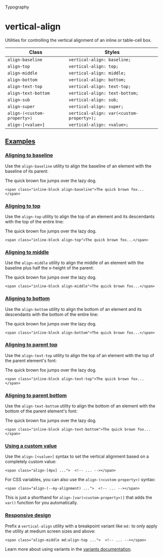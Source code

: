 Typography

# vertical-align

Utilities for controlling the vertical alignment of an inline or table-cell box.

| Class                       | Styles                                    |
| --------------------------- | ----------------------------------------- |
| `align-baseline`            | `vertical-align: baseline;`               |
| `align-top`                 | `vertical-align: top;`                    |
| `align-middle`              | `vertical-align: middle;`                 |
| `align-bottom`              | `vertical-align: bottom;`                 |
| `align-text-top`            | `vertical-align: text-top;`               |
| `align-text-bottom`         | `vertical-align: text-bottom;`            |
| `align-sub`                 | `vertical-align: sub;`                    |
| `align-super`               | `vertical-align: super;`                  |
| `align-(<custom-property>)` | `vertical-align: var(<custom-property>);` |
| `align-[<value>]`           | `vertical-align: <value>;`                |

## [Examples](#examples)

### [Aligning to baseline](#aligning-to-baseline)

Use the `align-baseline` utility to align the baseline of an element with the baseline of its parent:

The quick brown fox jumps over the lazy dog.

```
<span class="inline-block align-baseline">The quick brown fox...</span>
```

### [Aligning to top](#aligning-to-top)

Use the `align-top` utility to align the top of an element and its descendants with the top of the entire line:

The quick brown fox jumps over the lazy dog.

```
<span class="inline-block align-top">The quick brown fox...</span>
```

### [Aligning to middle](#aligning-to-middle)

Use the `align-middle` utility to align the middle of an element with the baseline plus half the x-height of the parent:

The quick brown fox jumps over the lazy dog.

```
<span class="inline-block align-middle">The quick brown fox...</span>
```

### [Aligning to bottom](#aligning-to-bottom)

Use the `align-bottom` utility to align the bottom of an element and its descendants with the bottom of the entire line:

The quick brown fox jumps over the lazy dog.

```
<span class="inline-block align-bottom">The quick brown fox...</span>
```

### [Aligning to parent top](#aligning-to-parent-top)

Use the `align-text-top` utility to align the top of an element with the top of the parent element's font:

The quick brown fox jumps over the lazy dog.

```
<span class="inline-block align-text-top">The quick brown fox...</span>
```

### [Aligning to parent bottom](#aligning-to-parent-bottom)

Use the `align-text-bottom` utility to align the bottom of an element with the bottom of the parent element's font:

The quick brown fox jumps over the lazy dog.

```
<span class="inline-block align-text-bottom">The quick brown fox...</span>
```

### [Using a custom value](#using-a-custom-value)

Use the `align-[<value>]` syntax to set the vertical alignment based on a completely custom value:

```
<span class="align-[4px] ...">  <!-- ... --></span>
```

For CSS variables, you can also use the `align-(<custom-property>)` syntax:

```
<span class="align-(--my-alignment) ...">  <!-- ... --></span>
```

This is just a shorthand for `align-[var(<custom-property>)]` that adds the `var()` function for you automatically.

### [Responsive design](#responsive-design)

Prefix a `vertical-align` utility with a breakpoint variant like `md:` to only apply the utility at medium screen sizes and above:

```
<span class="align-middle md:align-top ...">  <!-- ... --></span>
```

Learn more about using variants in the [variants documentation](/docs/hover-focus-and-other-states).
